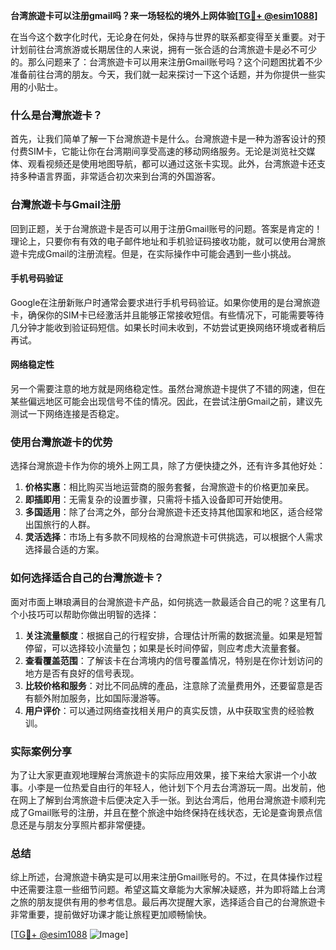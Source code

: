 **台湾旅遊卡可以注册gmail吗？来一场轻松的境外上网体验[[TG💪+ @esim1088](https://t.me/s/esim1088)]**

在当今这个数字化时代，无论身在何处，保持与世界的联系都变得至关重要。对于计划前往台湾旅游或长期居住的人来说，拥有一张合适的台湾旅遊卡是必不可少的。那么问题来了：台湾旅遊卡可以用来注册Gmail账号吗？这个问题困扰着不少准备前往台湾的朋友。今天，我们就一起来探讨一下这个话题，并为你提供一些实用的小贴士。

### 什么是台灣旅遊卡？

首先，让我们简单了解一下台灣旅遊卡是什么。台灣旅遊卡是一种为游客设计的预付费SIM卡，它能让你在台湾期间享受高速的移动网络服务。无论是浏览社交媒体、观看视频还是使用地图导航，都可以通过这张卡实现。此外，台湾旅遊卡还支持多种语言界面，非常适合初次来到台湾的外国游客。

### 台灣旅遊卡与Gmail注册

回到正题，关于台灣旅遊卡是否可以用于注册Gmail账号的问题。答案是肯定的！理论上，只要你有有效的电子邮件地址和手机验证码接收功能，就可以使用台灣旅遊卡完成Gmail的注册流程。但是，在实际操作中可能会遇到一些小挑战。

#### 手机号码验证

Google在注册新账户时通常会要求进行手机号码验证。如果你使用的是台灣旅遊卡，确保你的SIM卡已经激活并且能够正常接收短信。有些情况下，可能需要等待几分钟才能收到验证码短信。如果长时间未收到，不妨尝试更换网络环境或者稍后再试。

#### 网络稳定性

另一个需要注意的地方就是网络稳定性。虽然台灣旅遊卡提供了不错的网速，但在某些偏远地区可能会出现信号不佳的情况。因此，在尝试注册Gmail之前，建议先测试一下网络连接是否稳定。

### 使用台灣旅遊卡的优势

选择台灣旅遊卡作为你的境外上网工具，除了方便快捷之外，还有许多其他好处：

1. **价格实惠**：相比购买当地运营商的服务套餐，台灣旅遊卡的价格更加亲民。
2. **即插即用**：无需复杂的设置步骤，只需将卡插入设备即可开始使用。
3. **多国适用**：除了台湾之外，部分台灣旅遊卡还支持其他国家和地区，适合经常出国旅行的人群。
4. **灵活选择**：市场上有多款不同规格的台灣旅遊卡可供挑选，可以根据个人需求选择最合适的方案。

### 如何选择适合自己的台灣旅遊卡？

面对市面上琳琅满目的台灣旅遊卡产品，如何挑选一款最适合自己的呢？这里有几个小技巧可以帮助你做出明智的选择：

1. **关注流量额度**：根据自己的行程安排，合理估计所需的数据流量。如果是短暂停留，可以选择较小流量包；如果是长时间停留，则应考虑大流量套餐。
2. **查看覆盖范围**：了解该卡在台湾境内的信号覆盖情况，特别是在你计划访问的地方是否有良好的信号表现。
3. **比较价格和服务**：对比不同品牌的產品，注意除了流量费用外，还要留意是否有额外附加服务，比如国际漫游等。
4. **用户评价**：可以通过网络查找相关用户的真实反馈，从中获取宝贵的经验教训。

### 实际案例分享

为了让大家更直观地理解台湾旅遊卡的实际应用效果，接下来给大家讲一个小故事。小李是一位热爱自由行的年轻人，他计划下个月去台湾游玩一周。出发前，他在网上了解到台湾旅遊卡后便决定入手一张。到达台湾后，他用台灣旅遊卡顺利完成了Gmail账号的注册，并且在整个旅途中始终保持在线状态，无论是查询景点信息还是与朋友分享照片都非常便捷。

### 总结

综上所述，台灣旅遊卡确实是可以用来注册Gmail账号的。不过，在具体操作过程中还需要注意一些细节问题。希望这篇文章能为大家解决疑惑，并为即将踏上台湾之旅的朋友提供有用的参考信息。最后再次提醒大家，选择适合自己的台灣旅遊卡非常重要，提前做好功课才能让旅程更加顺畅愉快。

[[TG💪+ @esim1088](https://t.me/s/esim1088) ![Image](https://i.postimg.cc/4NQfJmqS/Snipaste-2025-05-13-00-14-12.png)]